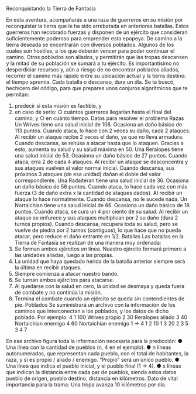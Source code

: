 Reconquistando la Tierra de Fantasía

En esta aventura, acompañarás a una raza de guerreros en su misión por reconquistar la tierra que le ha sido arrebatada en anteriores batallas. Estos guerreros han recobrado fuerzas y disponen de un ejército que consideran suficientemente poderoso para emprender esta epopeya.
De camino a la tierra deseada se encontrarán con diversos poblados. Algunos de los cuales son hostiles, a los que deberán vencer para poder continuar el camino. Otros poblados son aliados, y permitirán que las tropas descansen y la mitad de su población se sumará a tu ejército.
Es importantísimo no desperdiciar recursos y, aún a riesgo de no encontrar poblados aliados, recorrer el camino más rápido entre su ubicación actual y la tierra destino: el tiempo apremia. Cada batalla o descanso, dura un día.
Se te buscó, hechicero del código, para que prepares unos conjuros algorítmicos que te permitan:
1.	predecir si esta misión es factible, y
2.	en caso de serlo:
○	cuántos guerreros llegarían hasta el final del camino, y
○	en cuánto tiempo.
Datos para resolver el problema
Razas
Un Wrives tiene una salud inicial de 108. 
Ocasiona un daño básico de 113 puntos. 
Cuando ataca, lo hace con 2 veces su daño, cada 2 ataques. 
Al recibir un ataque recibe 2 veces el daño, ya que no lleva armadura. 
Cuando descansa, se rehúsa a atacar hasta que lo ataquen. Gracias a esto, aumenta su salud y su salud máxima en 50.
Una Reralopes tiene una salud inicial de 53. 
Ocasiona un daño básico de 27 puntos. 
Cuando ataca, erra 2 de cada 4 ataques. 
Al recibir un ataque se desconcentra y sus ataques vuelven al valor normal inicial. 
Cuando descansa, sus próximos 3 ataques (de esa unidad) dañan el doble del valor correspondiente.
Una Radaiteran tiene una salud inicial de 36. 
Ocasiona un daño básico de 56 puntos. 
Cuando ataca, lo hace cada vez con más fuerza (3 de daño extra x la cantidad de ataques dados). Al recibir un ataque lo hace normalmente. Cuando descansa, no le sucede nada.
Un Nortaichian tiene una salud inicial de 66. 
Ocasiona un daño básico de 18 puntos. 
Cuando ataca, se cura un 4 por ciento de su salud. 
Al recibir un ataque se enfurece y sus ataques multiplican por 2 su daño (dura 2 turnos propios). Cuando descansa, recupera toda su salud, pero se vuelve de piedra por 2 turnos (contiguos), lo que hace que no pueda atacar, pero reduce el daño entrante en 1/2.
Batallas
Las batallas en la Tierra de Fantasía se realizan de una manera muy ordenada:
1.	Se forman ambos ejércitos en línea. Nuestro ejército formará primero a las unidades aliadas, luego a las propias.
2.	La unidad que haya quedado herida de la batalla anterior siempre será la última en recibir ataques.
3.	Siempre comienza a atacar nuestro bando.
4.	Se turnan ambos ejércitos para atacarse.
5.	Al quedarse con la salud en cero, la unidad se desmaya y queda fuera de combate y no continúa la misión.
6.	Termina el combate cuando un ejército se queda sin contendientes de pie.
Poblados
Se suministrará un archivo con la información de los caminos que interconectan a los poblados, y los datos de dicho poblado. Por ejemplo:
4
1 100 Wrives propio
2 30 Reralopes aliado
3 40 Nortaichian enemigo
4 60 Nortaichian enemigo
1 -> 4
1 2 10
1 3 20
2 3 5
3 4 7

En ese archivo figura toda la información necesaria para la predicción:
●	Una línea con la cantidad de pueblos (n, 4 en el ejemplo).
●	n líneas autonumeradas, que representan cada pueblo, con el total de habitantes, la raza, y si es propio / aliado / enemigo. “Propio” será un único pueblo.
●	Una línea que indica el pueblo inicial, y el pueblo final (1 -> 4).
●	x líneas que indican la distancia entre cada par de pueblos, siendo estos datos pueblo de origen, pueblo destino, distancia en kilómetros.
Dato de vital importancia para la trama: Una tropa avanza 10 kilómetros por día.
